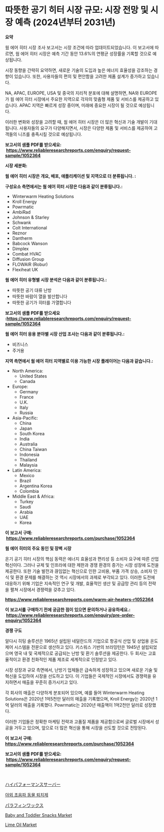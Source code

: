 <p><h1>따뜻한 공기 히터 시장 규모: 시장 전망 및 시장 예측 (2024년부터 2031년)</h1></p><p><strong>요약</strong></p>
<p><p>웜 에어 히터 시장 조사 보고서는 시장 조건에 따라 업데이트되었습니다. 이 보고서에 따르면, 웜 에어 히터 시장은 예측 기간 동안 13.6%의 연평균 성장률을 기록할 것으로 예상됩니다.</p><p>시장 동향을 간략히 요약하면, 새로운 기술의 도입과 높은 에너지 효율성을 강조하는 경향이 있습니다. 또한, 사용자들의 편의 및 편안함을 고려한 제품 설계가 증가하고 있습니다.</p><p>NA, APAC, EUROPE, USA 및 중국의 지리적 분포에 대해 설명하면, NA와 EUROPE가 웜 에어 히터 시장에서 주요한 지역으로 각자의 맞춤형 제품 및 서비스를 제공하고 있습니다. APAC 지역은 빠르게 성장 중이며, 미래에 중요한 시장이 될 것으로 예상됩니다.</p><p>이러한 변화와 성장을 고려할 때, 웜 에어 히터 시장은 더 많은 혁신과 기술 개발이 기대됩니다. 사용자들의 요구가 다양해지면서, 시장은 다양한 제품 및 서비스를 제공하여 고객들의 니즈를 충족시킬 것으로 예상됩니다.</p></p>
<p><strong>보고서의 샘플 PDF를 받으세요: &nbsp;<a href="https://www.reliableresearchreports.com/enquiry/request-sample/1052364">https://www.reliableresearchreports.com/enquiry/request-sample/1052364</a></strong></p>
<p><strong>시장 세분화:</strong></p>
<p><strong> 웜 에어 히터 시장은 개요, 배포, 애플리케이션 및 지역으로 더 분류됩니다. :</strong></p>
<p><strong>구성요소 측면에서는 웜 에어 히터 시장은 다음과 같이 분류됩니다.:</strong></p>
<p><ul><li>Winterwarm Heating Solutions</li><li>Kroll Energy</li><li>Powrmatic</li><li>AmbiRad</li><li>Johnson & Starley</li><li>Schwank</li><li>Colt International</li><li>Reznor</li><li>Dantherm</li><li>Babcock Wanson</li><li>Dimplex</li><li>Combat HVAC</li><li>Diffusion Group</li><li>FLOWAIR (Robur)</li><li>Flexiheat UK</li></ul></p>
<p><strong> 웜 에어 히터 유형별 시장 분석은 다음과 같이 분류됩니다.:</strong></p>
<p><ul><li>따뜻한 공기 대류 난방</li><li>따뜻한 바람이 열을 발산합니다</li><li>따뜻한 공기가 히터를 가열합니다</li></ul></p>
<p><strong>보고서의 샘플 PDF를 받으세요 :<a href="https://www.reliableresearchreports.com/enquiry/request-sample/1052364">https://www.reliableresearchreports.com/enquiry/request-sample/1052364</a></strong></p>
<p><strong> 웜 에어 히터 응용 분야별 시장 산업 조사는 다음과 같이 분류됩니다.:</strong></p>
<p><ul><li>비즈니스</li><li>주거용</li></ul></p>
<p><strong>지역 측면에서 웜 에어 히터 지역별로 이용 가능한 시장 플레이어는 다음과 같습니다.:</strong></p>
<p><ul>
    <li>
        North America:
        <ul>
            <li>United States</li>
            <li>Canada</li>
        </ul>
    </li>
    <li>
        Europe:
        <ul>
            <li>Germany</li>
            <li>France</li>
            <li>U.K.</li>
            <li>Italy</li>
            <li>Russia</li>
        </ul>
    </li>
    <li>
        Asia-Pacific:
        <ul>
            <li>China</li>
            <li>Japan</li>
            <li>South Korea</li>
            <li>India</li>
            <li>Australia</li>
            <li>China Taiwan</li>
            <li>Indonesia</li>
            <li>Thailand</li>
            <li>Malaysia</li>
        </ul>
    </li>
    <li>
        Latin America:
        <ul>
            <li>Mexico</li>
            <li>Brazil</li>
            <li>Argentina Korea</li>
            <li>Colombia</li>
        </ul>
    </li>
    <li>
        Middle East & Africa:
        <ul>
            <li>Turkey</li>
            <li>Saudi</li>
            <li>Arabia</li>
            <li>UAE</li>
            <li>Korea</li>
        </ul>
    </li>
    </ul></p>
<p><strong>이 보고서 구매: &nbsp;<a href="https://www.reliableresearchreports.com/purchase/1052364">https://www.reliableresearchreports.com/purchase/1052364</a></strong></p>
<p><strong>웜 에어 히터의 주요 동인 및 장벽 시장</strong></p>
<p><p>온기 공기 히터 시장의 핵심 동력은 에너지 효율성과 편리성 등 소비자 요구에 따른 산업 혁신이다. 그러나 규제 및 인프라에 대한 제한과 경쟁 환경의 증가는 시장 성장에 도전을 제공한다. 또한 기술 발전과 끊임없는 혁신으로 인한 고비용, 부품 가격 상승, 소비자 인식 및 환경 문제를 해결하는 것 역시 시장에서의 과제로 부각되고 있다. 이러한 도전에 대응하기 위해 기업은 지속적인 연구 및 개발, 효율적인 생산 및 공급망 관리 등의 전략을 펼쳐 시장에서 경쟁력을 갖추고 있다.</p></p>
<p><strong><a href="https://www.reliableresearchreports.com/warm-air-heaters-r1052364">https://www.reliableresearchreports.com/warm-air-heaters-r1052364</a></strong></p>
<p><strong>이 보고서를 구매하기 전에 궁금한 점이 있으면 문의하거나 공유하세요.: &nbsp;<a href="https://www.reliableresearchreports.com/enquiry/pre-order-enquiry/1052364">https://www.reliableresearchreports.com/enquiry/pre-order-enquiry/1052364</a></strong></p>
<p><strong>경쟁 구도</strong></p>
<p><p>알다시 히팅 솔루션은 1965년 설립된 네덜란드의 기업으로 항공식 산업 및 상업용 온도 제어 시스템을 전문으로 생산하고 있다. 키스워스 기반의 브라밍턴은 1945년 설립되었으며 영국 내 및 국제적으로 공급되는 난방 및 환기 솔루션을 제공한다. 두 회사는 고효율적이고 환경 친화적인 제품 제조로 세계적으로 인정받고 있다.</p><p>시장 성장과 규모 측면에서, 난방기 업체들은 급속하게 성장하고 있으며 새로운 기술 및 혁신을 도입하여 시장을 선도하고 있다. 이 기업들은 국제적인 시장에서도 경쟁력을 유지하면서 매출을 꾸준히 증가시키고 있다.</p><p>각 회사의 매출은 다양하게 분포되어 있으며, 예를 들어 Winterwarm Heating Solutions은 2020년 1억5천만 달러의 매출을 기록했으며, Kroll Energy는 2020년 1억 달러의 매출을 기록했다. Powrmatic는 2020년 매출액이 1억2천만 달러로 성장했다.</p><p>이러한 기업들은 정확한 마케팅 전략과 고품질 제품을 제공함으로써 글로벌 시장에서 성공을 거두고 있으며, 앞으로 더 많은 혁신을 통해 시장을 선도할 것으로 전망된다.</p></p>
<p><strong>이 보고서 구매: &nbsp; <a href="https://www.reliableresearchreports.com/purchase/1052364">https://www.reliableresearchreports.com/purchase/1052364</a></strong></p>
<p><strong>보고서의 샘플 PDF를 받으세요: &nbsp;<a href="https://www.reliableresearchreports.com/enquiry/request-sample/1052364">https://www.reliableresearchreports.com/enquiry/request-sample/1052364</a></strong><strong></strong></p>
<p>&nbsp;</p>
<p><p><a href="https://medium.com/@ismaelblick2023/2024%E5%B9%B4%E3%81%8B%E3%82%892031%E5%B9%B4%E3%81%BE%E3%81%A7%E3%81%AE%E6%9C%9F%E9%96%93%E3%81%AB%E4%BA%88%E6%B8%AC%E3%81%95%E3%82%8C%E3%82%8B%E9%AB%98%E6%80%A7%E8%83%BD%E3%82%B5%E3%83%BC%E3%83%90%E3%83%BC%E5%B8%82%E5%A0%B4%E3%81%AE%E5%88%86%E6%9E%90%E3%81%A8%E3%82%B5%E3%82%A4%E3%82%BA%E4%BA%88%E6%B8%AC-8fa0ffa64fea">ハイパフォーマンスサーバー</a></p><p><a href="https://medium.com/@whitneymurphy1982/%EC%95%BC%EC%99%B8-%EC%9A%B8%ED%8A%B8%EB%9D%BC%EC%86%8C%EB%8B%89-%EB%8F%99%EB%AC%BC-%EB%A7%89%EB%8A%94-%EC%A0%9C%ED%92%88-%EC%8B%9C%EC%9E%A5%EC%9D%80-%EC%8B%9C%EC%9E%A5-%EC%A0%90%EC%9C%A0%EC%9C%A8-%EC%8B%9C%EC%9E%A5-%EB%8F%99%ED%96%A5-%EB%B0%8F-%EC%8B%9C%EC%9E%A5-%EC%84%B1%EC%9E%A5%EC%97%90-%EB%8C%80%ED%95%9C-%EC%A0%95%EB%B3%B4%EB%A5%BC-%EC%A0%9C%EA%B3%B5%ED%95%A9%EB%8B%88%EB%8B%A4-0b8c3bec68f6">야외 초음파 동물 퇴치제</a></p><p><a href="https://github.com/ycmtqqhvk3273/Market-Research-Report-List-1/blob/main/678094619493.md">パラフィンワックス</a></p><p><a href="https://github.com/ashepherd82/Market-Research-Report-List-4/blob/main/baby-and-toddler-snacks-market.md">Baby and Toddler Snacks Market</a></p><p><a href="https://issuu.com/reportprime-2/docs/lime-oil-market-size-2030.pptx">Lime Oil Market</a></p></p>